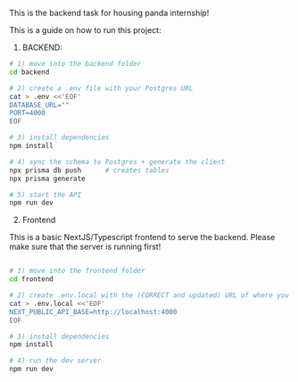 This is the backend task for housing panda internship!

This is a guide on how to run this project:

1. BACKEND:

```bash
# 1) move into the backend folder
cd backend

# 2) create a .env file with your Postgres URL
cat > .env <<'EOF'
DATABASE_URL=""
PORT=4000
EOF

# 3) install dependencies 
npm install

# 4) sync the schema to Postgres + generate the client
npx prisma db push      # creates tables
npx prisma generate     

# 5) start the API 
npm run dev

```

2. Frontend

This is a basic NextJS/Typescript frontend to serve the backend. Please make sure that the server is running first!

```bash

# 1) move into the frontend folder
cd frontend

# 2) create .env.local with the (CORRECT and updated) URL of where you are running the backend
cat > .env.local <<'EOF'
NEXT_PUBLIC_API_BASE=http://localhost:4000
EOF

# 3) install dependencies
npm install       

# 4) run the dev server
npm run dev        

```